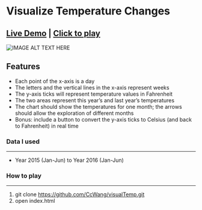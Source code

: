 # Visualize Temperature Changes

## [Live Demo](https://www.youtube.com/watch?v=em-OPRsEaps)  | [Click to play](https://ccwang.github.io/visualTemp/index.html)

![IMAGE ALT TEXT HERE](https://raw.github.com/CcWang/visualTemp/master/static/imgs/demo.png)

## Features
* Each point of the x-axis is a day
* The letters and the vertical lines in the x-axis represent weeks
* The y-axis ticks will represent temperature values in Fahrenheit
* The two areas represent this year’s and last year’s temperatures
* The chart should show the temperatures for one month; the arrows should allow the exploration of different months
* Bonus: include a button to convert the y-axis ticks to Celsius (and back to Fahrenheit) in real time

### Data I used
***
* Year 2015 (Jan-Jun) to Year 2016 (Jan-Jun)

### How to play
***
1. git clone https://github.com/CcWang/visualTemp.git
2. open index.html


